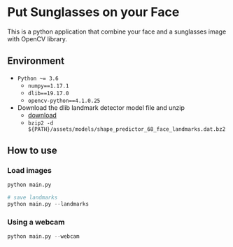 # Put Sunglasses on your Face

This is a python application that combine your face and a sunglasses image with OpenCV library.

## Environment

- `Python ~= 3.6`
  - `numpy==1.17.1`
  - `dlib==19.17.0`
  - `opencv-python==4.1.0.25`
- Download the dlib landmark detector model file and unzip
  - [download](https://raw.githubusercontent.com/davisking/dlib-models/master/shape_predictor_68_face_landmarks.dat.bz2)
  - `bzip2 -d ${PATH}/assets/models/shape_predictor_68_face_landmarks.dat.bz2`

## How to use

### Load images

```python
python main.py
```

```python
# save landmarks
python main.py --landmarks
```

### Using a webcam

```python
python main.py --webcam
```
